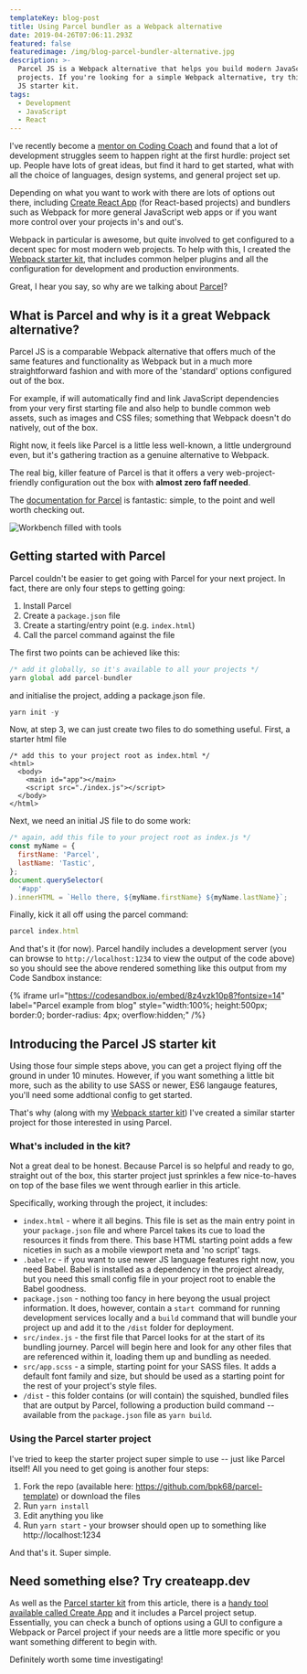 ```yaml
---
templateKey: blog-post
title: Using Parcel bundler as a Webpack alternative
date: 2019-04-26T07:06:11.293Z
featured: false
featuredimage: /img/blog-parcel-bundler-alternative.jpg
description: >-
  Parcel JS is a Webpack alternative that helps you build modern JavaScript
  projects. If you're looking for a simple Webpack alternative, try this Parcel
  JS starter kit.
tags:
  - Development
  - JavaScript
  - React
---
```


I've recently become a [mentor on Coding Coach](https://codingcoach.io/) and found that a lot of development struggles seem to happen right at the first hurdle: project set up. People have lots of great ideas, but find it hard to get started, what with all the choice of languages, design systems, and general project set up.

Depending on what you want to work with there are lots of options out there, including [Create React App](https://facebook.github.io/create-react-app/) (for React-based projects) and bundlers such as Webpack for more general JavaScript web apps or if you want more control over your projects in's and out's.

Webpack in particular is awesome, but quite involved to get configured to a decent spec for most modern web projects. To help with this, I created the [Webpack starter kit](https://robkendal.co.uk/blog/quick-start-javascript-projects-with-this-webpack-project-starter-kit/), that includes common helper plugins and all the configuration for development and production environments.

Great, I hear you say, so why are we talking about [Parcel](https://parceljs.org/)?

## What is Parcel and why is it a great Webpack alternative?

Parcel JS is a comparable Webpack alternative that offers much of the same features and functionality as Webpack but in a much more straightforward fashion and with more of the 'standard' options configured out of the box.

For example, if will automatically find and link JavaScript dependencies from your very first starting file and also help to bundle common web assets, such as images and CSS files; something that Webpack doesn't do natively, out of the box.

Right now, it feels like Parcel is a little less well-known, a little underground even, but it's gathering traction as a genuine alternative to Webpack.

The real big, killer feature of Parcel is that it offers a very web-project-friendly configuration out the box with **almost zero faff needed**.

The [documentation for Parcel](https://parceljs.org/getting_started.html) is fantastic: simple, to the point and well worth checking out.

![Workbench filled with tools](/img/cesar-carlevarino-aragon-778069-unsplash.jpg 'Image credit to Cesar Carlevarino-aragon via Unsplash')

## Getting started with Parcel

Parcel couldn't be easier to get going with Parcel for your next project. In fact, there are only four steps to getting going:

1. Install Parcel
2. Create a `package.json` file
3. Create a starting/entry point (e.g. `index.html`)
4. Call the parcel command against the file

The first two points can be achieved like this:

```javascript
/* add it globally, so it's available to all your projects */
yarn global add parcel-bundler
```

and initialise the project, adding a package.json file.

```javascript
yarn init -y
```

Now, at step 3, we can just create two files to do something useful. First, a starter html file

```markup
/* add this to your project root as index.html */
<html>
  <body>
    <main id="app"></main>
    <script src="./index.js"></script>
  </body>
</html>
```

Next, we need an initial JS file to do some work:

```javascript
/* again, add this file to your project root as index.js */
const myName = {
  firstName: 'Parcel',
  lastName: 'Tastic',
};
document.querySelector(
  '#app'
).innerHTML = `Hello there, ${myName.firstName} ${myName.lastName}`;
```

Finally, kick it all off using the parcel command:

```javascript
parcel index.html
```

And that's it (for now). Parcel handily includes a development server (you can browse to `http://localhost:1234` to view the output of the code above) so you should see the above rendered something like this output from my Code Sandbox instance:

{% iframe
  url="https://codesandbox.io/embed/8z4vzk10p8?fontsize=14"
  label="Parcel example from blog"
  style="width:100%; height:500px; border:0; border-radius: 4px; overflow:hidden;"
/%}

## Introducing the Parcel JS starter kit

Using those four simple steps above, you can get a project flying off the ground in under 10 minutes. However, if you want something a little bit more, such as the ability to use SASS or newer, ES6 langauge features, you'll need some addtional config to get started.

That's why (along with my [Webpack starter kit](https://robkendal.co.uk/blog/quick-start-javascript-projects-with-this-webpack-project-starter-kit/)) I've created a similar starter project for those interested in using Parcel.

### What's included in the kit?

Not a great deal to be honest. Because Parcel is so helpful and ready to go, straight out of the box, this starter project just sprinkles a few nice-to-haves on top of the base files we went through earlier in this article.

Specifically, working through the project, it includes:

- `index.html` - where it all begins. This file is set as the main entry point in your `package.json` file and where Parcel takes its cue to load the resources it finds from there. This base HTML starting point adds a few niceties in such as a mobile viewport meta and 'no script' tags.
- `.babelrc` - if you want to use newer JS language features right now, you need Babel. Babel is installed as a dependency in the project already, but you need this small config file in your project root to enable the Babel goodness.
- `package.json` - nothing too fancy in here beyong the usual project information. It does, however, contain a `start `command for running development services locally and a `build` command that will bundle your project up and add it to the `/dist` folder for deployment.
- `src/index.js` - the first file that Parcel looks for at the start of its bundling journey. Parcel will begin here and look for any other files that are referenced within it, loading them up and bundling as needed.
- `src/app.scss` - a simple, starting point for your SASS files. It adds a default font family and size, but should be used as a starting point for the rest of your project's style files.
- `/dist` - this folder contains (or will contain) the squished, bundled files that are output by Parcel, following a production build command -- available from the `package.json` file as `yarn build`.

### Using the Parcel starter project

I've tried to keep the starter project super simple to use -- just like Parcel itself! All you need to get going is another four steps:

1. Fork the repo (available here: <https://github.com/bpk68/parcel-template>) or download the files
2. Run `yarn install`
3. Edit anything you like
4. Run `yarn start` - your browser should open up to something like http://localhost:1234

And that's it. Super simple.

## Need something else? Try createapp.dev

As well as the [Parcel starter kit](https://github.com/bpk68/parcel-template) from this article, there is a [handy tool available called Create App](https://createapp.dev/parcel) and it includes a Parcel project setup. Essentially, you can check a bunch of options using a GUI to configure a Webpack or Parcel project if your needs are a little more specific or you want something different to begin with.

Definitely worth some time investigating!
